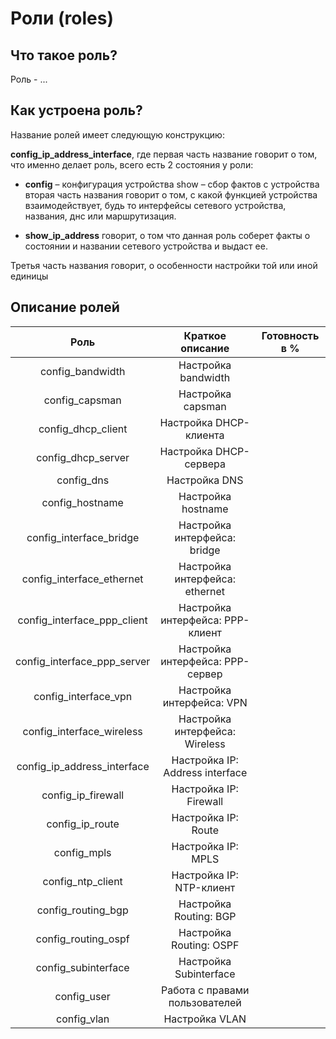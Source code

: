 # Роли (roles)

## Что такое роль?

Роль - ...

## Как устроена роль?

Название ролей имеет следующую конструкцию:

**config_ip_address_interface**, где первая часть название говорит о том, что именно делает роль, всего есть 2 состояния у
роли:

* **config** – конфигурация устройства show – сбор фактов с устройства вторая часть названия говорит о том, с какой функцией
устройства взаимодействует, будь то интерфейсы сетевого устройства, названия, днс или маршрутизация. 

* **show_ip_address** говорит, о том что данная роль соберет факты о состоянии и названии сетевого устройства и выдаст ее.

Третья часть названия говорит, о особенности настройки той или иной единицы

## Описание ролей

|             Роль            |         Краткое описание         | Готовность в % |
|:---------------------------:|:--------------------------------:|----------------|
|       config_bandwidth      |        Настройка bandwidth       |                |
| config_capsman              | Настройка capsman                |                |
| config_dhcp_client          | Настройка DHCP-клиента           |                |
| config_dhcp_server          | Настройка DHCP-сервера           |                |
| config_dns                  | Настройка DNS                    |                |
| config_hostname             | Настройка hostname               |                |
| config_interface_bridge     | Настройка интерфейса: bridge     |                |
| config_interface_ethernet   | Настройка интерфейса: ethernet   |                |
| config_interface_ppp_client | Настройка интерфейса: PPP-клиент |                |
| config_interface_ppp_server | Настройка интерфейса: PPP-сервер |                |
| config_interface_vpn        | Настройка интерфейса: VPN        |                |
| config_interface_wireless   | Настройка интерфейса: Wireless   |                |
| config_ip_address_interface | Настройка IP: Address interface  |                |
| config_ip_firewall          | Настройка IP: Firewall           |                |
| config_ip_route             | Настройка IP: Route              |                |
| config_mpls                 | Настройка IP: MPLS               |                |
| config_ntp_client           | Настройка IP: NTP-клиент         |                |
| config_routing_bgp          | Настройка Routing: BGP           |                |
| config_routing_ospf         | Настройка Routing: OSPF          |                |
| config_subinterface         | Настройка Subinterface           |                |
| config_user                 | Работа с правами пользователей   |                |
| config_vlan                 | Настройка VLAN                   |                |
